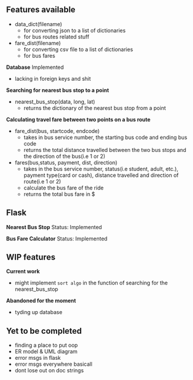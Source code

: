 ## Features available
- data_dict(filename) 
    - for converting json to a list of dictionaries
    - for bus routes related stuff
- fare_dist(filename)
    - for converting csv file to a list of dictionaries
    - for bus fares

**Database**
Implemented
- lacking in foreign keys and shit

**Searching for nearest bus stop to a point**
- nearest_bus_stop(data, long, lat)
    - returns the dictionary of the nearest bus stop from a point

**Calculating travel fare between two points on a bus route**
- fare_dist(bus, startcode, endcode)
    - takes in bus service number, the starting bus code and ending bus code
    - returns the total distance travelled between the two bus stops and the direction of the bus(i.e 1 or 2)
- fares(bus,status, payment, dist, direction)
    - takes in the bus service number, status(i.e student, adult, etc.), payment type(card or cash), distance travelled and direction of route(i.e 1 or 2)
    - calculate the bus fare of the ride
    - returns the total bus fare in $

    
## Flask
**Nearest Bus Stop**
Status: Implemented

**Bus Fare Calculator**
Status: Implemented


## WIP features
**Current work**
- might implement `sort algo` in the function of searching for the nearest_bus_stop

**Abandoned for the moment**
- tyding up database

## Yet to be completed
- finding a place to put oop
- ER model & UML diagram
- error msgs in flask
- error msgs everywhere basicall
- dont lose out on doc strings

